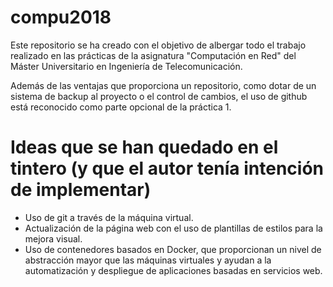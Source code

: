 # compu2018

Este repositorio se ha creado con el objetivo de albergar todo el trabajo realizado en las prácticas de la asignatura "Computación en Red" del Máster Universitario en Ingeniería de Telecomunicación. 

Además de las ventajas que proporciona un repositorio, como dotar de un sistema de backup al proyecto o el control de cambios, el uso de github está reconocido como parte opcional de la práctica 1. 

# Ideas que se han quedado en el tintero (y que el autor tenía intención de implementar)
- Uso de git a través de la máquina virtual. 
- Actualización de la página web con el uso de plantillas de estilos para la mejora visual.
- Uso de contenedores basados en Docker, que proporcionan un nivel de abstracción mayor que las máquinas virtuales y ayudan a la automatización y despliegue de aplicaciones basadas en servicios web. 
